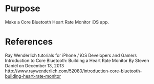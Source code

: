 # Purpose
Make a Core Bluetooth Heart Rate Monitor iOS app.

# References
Ray Wenderlich tutorials for iPhone / iOS Developers and Gamers
Introduction to Core Bluetooth: Building a Heart Rate Monitor
By Steven Daniel on December 13, 2013
http://www.raywenderlich.com/52080/introduction-core-bluetooth-building-heart-rate-monitor
